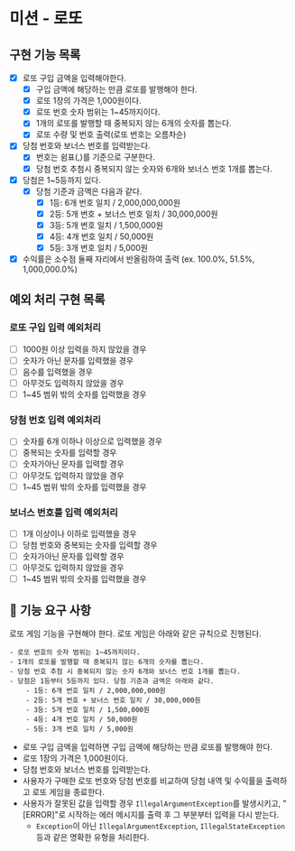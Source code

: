 # 미션 - 로또

## 구현 기능 목록

- [x] 로또 구입 금액을 입력해야한다.
    - [x] 구입 금액에 해당하는 만큼 로또를 발행해야 한다.
    - [x] 로또 1장의 가격은 1,000원이다.
    - [x] 로또 번호 숫자 범위는 1~45까지이다.
    - [x] 1개의 로또를 발행할 때 중복되지 않는 6개의 숫자를 뽑는다.
    - [x] 로또 수량 및 번호 출력(로또 번호는 오름차순)

- [x] 당첨 번호와 보너스 번호를 입력받는다.
    - [x] 번호는 쉼표(,)를 기준으로 구분한다.
    - [x] 당첨 번호 추첨시 중복되지 않는 숫자와 6개와 보너스 번호 1개를 뽑는다.

- [x] 당첨은 1~5등까지 있다.
    - [x] 당첨 기준과 금액은 다음과 같다.
        - [x] 1등: 6개 번호 일치 / 2,000,000,000원
        - [x] 2등: 5개 번호 + 보너스 번호 일치 / 30,000,000원
        - [x] 3등: 5개 번호 일치 / 1,500,000원
        - [x] 4등: 4개 번호 일치 / 50,000원
        - [x] 5등: 3개 번호 일치 / 5,000원
- [x] 수익률은 소수점 둘째 자리에서 반올림하여 출력 (ex. 100.0%, 51.5%, 1,000,000.0%)

## 예외 처리 구현 목록

### 로또 구입 입력 예외처리

- [ ] 1000원 이상 입력을 하지 않았을 경우
- [ ] 숫자가 아닌 문자를 입력했을 경우
- [ ] 음수를 입력했을 경우
- [ ] 아무것도 입력하지 않았을 경우
- [ ] 1~45 범위 밖의 숫자를 입력했을 경우

### 당첨 번호 입력 예외처리

- [ ] 숫자를 6개 이하나 이상으로 입력했을 경우
- [ ] 중복되는 숫자를 입력할 경우
- [ ] 숫자가아닌 문자를 입력할 경우
- [ ] 아무것도 입력하지 않았을 경우
- [ ] 1~45 범위 밖의 숫자를 입력했을 경우

### 보너스 번호를 입력 예외처리

- [ ] 1개 이상이나 이하로 입력했을 경우
- [ ] 당첨 번호와 중복되는 숫자를 입력할 경우
- [ ] 숫자가아닌 문자를 입력할 경우
- [ ] 아무것도 입력하지 않았을 경우
- [ ] 1~45 범위 밖의 숫자를 입력했을 경우

## 🚀 기능 요구 사항

로또 게임 기능을 구현해야 한다. 로또 게임은 아래와 같은 규칙으로 진행된다.

```
- 로또 번호의 숫자 범위는 1~45까지이다.
- 1개의 로또를 발행할 때 중복되지 않는 6개의 숫자를 뽑는다.
- 당첨 번호 추첨 시 중복되지 않는 숫자 6개와 보너스 번호 1개를 뽑는다.
- 당첨은 1등부터 5등까지 있다. 당첨 기준과 금액은 아래와 같다.
    - 1등: 6개 번호 일치 / 2,000,000,000원
    - 2등: 5개 번호 + 보너스 번호 일치 / 30,000,000원
    - 3등: 5개 번호 일치 / 1,500,000원
    - 4등: 4개 번호 일치 / 50,000원
    - 5등: 3개 번호 일치 / 5,000원
```

- 로또 구입 금액을 입력하면 구입 금액에 해당하는 만큼 로또를 발행해야 한다.
- 로또 1장의 가격은 1,000원이다.
- 당첨 번호와 보너스 번호를 입력받는다.
- 사용자가 구매한 로또 번호와 당첨 번호를 비교하여 당첨 내역 및 수익률을 출력하고 로또 게임을 종료한다.
- 사용자가 잘못된 값을 입력할 경우 `IllegalArgumentException`를 발생시키고, "[ERROR]"로 시작하는 에러 메시지를 출력 후 그 부분부터 입력을 다시 받는다.
    - `Exception`이 아닌 `IllegalArgumentException`, `IllegalStateException` 등과 같은 명확한 유형을 처리한다.
